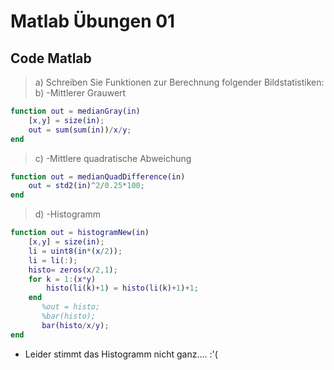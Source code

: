 # Matlab Übungen 01 

## Code Matlab 

> a) Schreiben Sie Funktionen zur Berechnung folgender Bildstatistiken:
> b) -Mittlerer Grauwert


``` Matlab
function out = medianGray(in)
    [x,y] = size(in);
    out = sum(sum(in))/x/y;
end
``` 

> c) -Mittlere quadratische Abweichung

``` Matlab
function out = medianQuadDifference(in)
    out = std2(in)^2/0.25*100;
end
```

> d) -Histogramm

```Matlab
function out = histogramNew(in)    
    [x,y] = size(in);    
    li = uint8(in*(x/2));
    li = li(:);
    histo= zeros(x/2,1);
    for k = 1:(x*y)
        histo(li(k)+1) = histo(li(k)+1)+1;
    end
       %out = histo;
       %bar(histo);
       bar(histo/x/y);
end
``` 
- Leider stimmt das Histogramm nicht ganz.... :'(